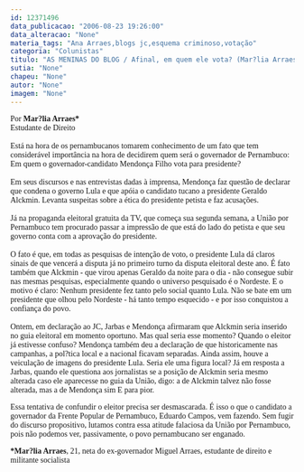 ```yaml
---
id: 12371496
data_publicacao: "2006-08-23 19:26:00"
data_alteracao: "None"
materia_tags: "Ana Arraes,blogs jc,esquema criminoso,votação"
categoria: "Colunistas"
titulo: "AS MENINAS DO BLOG / Afinal, em quem ele vota? (Mar?lia Arraes)"
sutia: "None"
chapeu: "None"
autor: "None"
imagem: "None"
---
```

<p><P><FONT face=Verdana>Por <STRONG>Mar?lia Arraes*</STRONG><BR>Estudante de Direito&nbsp;<BR>&nbsp;<BR>Está na hora de os pernambucanos tomarem conhecimento de um fato que tem considerável importância na hora de decidirem quem será o governador de Pernambuco: Em quem o governador-candidato Mendonça Filho vota para presidente?<BR>&nbsp;<BR>Em seus discursos e nas entrevistas dadas à imprensa, Mendonça faz questão de declarar que condena o governo Lula e que apóia o candidato tucano a presidente Geraldo Alckmin. Levanta suspeitas sobre a ética do presidente petista e faz acusações.<BR>&nbsp;<BR>Já na propaganda eleitoral gratuita da TV, que começa sua segunda semana, a União por Pernambuco tem procurado passar a impressão de que está do lado do petista e que seu governo conta com a aprovação do presidente.<BR>&nbsp;<BR>O fato é que, em todas as pesquisas de intenção de voto, o presidente Lula dá claros sinais de que vencerá a disputa já no primeiro turno da disputa eleitoral deste ano. É fato também que Alckmin - que virou apenas Geraldo da noite para o dia - não consegue subir nas mesmas pesquisas, especialmente quando o universo pesquisado é o Nordeste. E o motivo é claro: Nenhum presidente fez tanto pelo social quanto Lula. Não se bate em um presidente que olhou pelo Nordeste - há tanto tempo esquecido - e por isso conquistou a confiança do povo.<BR>&nbsp;<BR>Ontem, em declaração ao JC, Jarbas e Mendonça afirmaram que Alckmin seria inserido no guia eleitoral em momento oportuno. Mas qual seria esse momento? Quando o eleitor já estivesse confuso? Mendonça também deu a declaração de que historicamente nas campanhas, a pol?tica local e a nacional ficavam separadas. Ainda assim, houve a veiculação de imagens do presidente Lula. Seria ele uma figura local? Já em resposta a Jarbas, quando ele questiona aos jornalistas se a posição de Alckmin seria mesmo alterada caso ele aparecesse no guia da União, digo: a de Alckmin talvez não fosse alterada, mas a de Mendonça sim E para pior.</FONT></P></p>
<p><P><FONT face=Verdana>Essa tentativa de confundir o eleitor precisa ser desmascarada. É isso o que o candidato a governador da Frente Popular de Pernambuco, Eduardo Campos, vem fazendo. Sem fugir do discurso propositivo, lutamos contra essa atitude falaciosa da União por Pernambuco, pois não podemos ver, passivamente, o povo pernambucano ser enganado.</FONT></P></p>
<p><P><FONT face=Verdana><STRONG>*Mar?lia Arraes</STRONG>, 21, neta do ex-governador Miguel Arraes, estudante de direito e militante socialista</FONT></P> </p>
